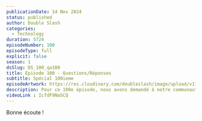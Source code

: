 ```yaml
---
publicationDate: 14 Nov 2024
status: published
author: Double Slash
categories:
  - Technology
duration: 5724
episodeNumber: 100
episodeType: full
explicit: false
season: 1
dsSlug: DS_100_qa100
title: Épisode 100 - Questions/Réponses
subtitle: Spécial 100ieme
episodeArtwork: https://res.cloudinary.com/doubleslash/image/upload/v1731517402/episode/rteu2uhnojc8egh1xqgz.png
description: Pour ce 100e épisode, nous avons demandé à notre communauté de nous poser des questions, auxquelles nous répondons tout au long de l’épisode. Merci aux contributeurs et aux auditeurs de nous avoir permis d’atteindre cet épisode numéro 100. Évidemment, l'aventure Double Slash continue, et nous vous donnons rendez-vous pour l’épisode numéro 150 !
videoLink : IcfdF9NaSCQ
---
```




Bonne écoute !




